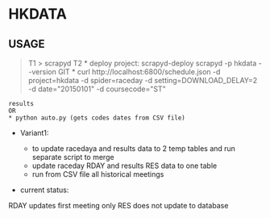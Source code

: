# HKDATA

## USAGE

>T1 > scrapyd
>T2 
    * deploy project: scrapyd-deploy scrapyd -p hkdata --version GIT
    * curl http://localhost:6800/schedule.json -d project=hkdata -d spider=raceday -d setting=DOWNLOAD_DELAY=2 -d date="20150101" -d coursecode="ST"

    results
    OR
    * python auto.py (gets codes dates from CSV file)


* Variant1:
    * to update racedaya and results data to 2 temp tables and run separate script to merge
    * update raceday RDAY and results RES data to one table
    * run from CSV file all historical meetings

* current status:

RDAY updates first meeting only
RES does not update to database